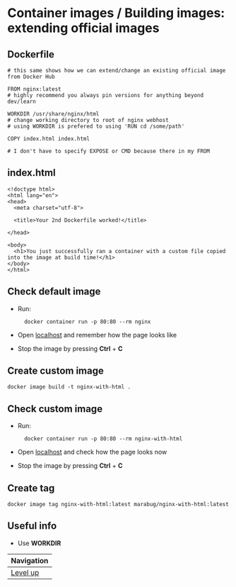 # Container images / Building images: extending official images #

## Dockerfile ##

    # this same shows how we can extend/change an existing official image from Docker Hub

    FROM nginx:latest
    # highly recommend you always pin versions for anything beyond dev/learn

    WORKDIR /usr/share/nginx/html
    # change working directory to root of nginx webhost
    # using WORKDIR is prefered to using 'RUN cd /some/path'

    COPY index.html index.html

    # I don't have to specify EXPOSE or CMD because there in my FROM

## index.html ##

    <!doctype html>
    <html lang="en">
    <head>
      <meta charset="utf-8">

      <title>Your 2nd Dockerfile worked!</title>

    </head>

    <body>
      <h1>You just successfully ran a container with a custom file copied into the image at build time!</h1>
    </body>
    </html>

## Check default image ##

* Run:

        docker container run -p 80:80 --rm nginx

* Open [localhost](http://localhost/) and remember how the page looks like

* Stop the image by pressing **Ctrl** + **C**

## Create custom image ##

    docker image build -t nginx-with-html .

## Check custom image ##

* Run:

        docker container run -p 80:80 --rm nginx-with-html

* Open [localhost](http://localhost/) and check how the page looks now

* Stop the image by pressing **Ctrl** + **C**

## Create tag ##

    docker image tag nginx-with-html:latest marabug/nginx-with-html:latest

## Useful info ##

* Use **WORKDIR**

| Navigation               |
| ------------------------ |
| [Level up](../README.md) |
